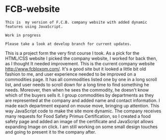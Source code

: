 # FCB-website
~~~~~~~~~~~~~~~~~~~~~~~~~~~~~~~~~~~~~~~~~~~~~~~~~~~~~~~~~~~~~~~~~~~~~~~~~~~~~~~~~~~~~~~~~
This is  my version of F.C.B. company website with added dynamic features using JavaScript.
~~~~~~~~~~~~~~~~~~~~~~~~~~~~~~~~~~~~~~~~~~~~~~~~~~~~~~~~~~~~~~~~~~~~~~~~~~~~~~~~~~~~~~~~~
~~~~~~~~~~~~~~~~~~~~~~~~~~~~~~~~~~~~~~~~~~~~~~~~~~~~~~~~~~~~~~~~~~~~~~~~~~~~~~~~~~~~~~~~~
Work in progress
~~~~~~~~~~~~~~~~~~~~~~~~~~~~~~~~~~~~~~~~~~~~~~~~~~~~~~~~~~~~~~~~~~~~~~~~~~~~~~~~~~~~~~~~~
~~~~~~~~~~~~~~~~~~~~~~~~~~~~~~~~~~~~~~~~~~~~~~~~~~~~~~~~~~~~~~~~~~~~~~~~~~~~~~~~~~~~~~~~~
Please take a look at develop branch for current updates.
~~~~~~~~~~~~~~~~~~~~~~~~~~~~~~~~~~~~~~~~~~~~~~~~~~~~~~~~~~~~~~~~~~~~~~~~~~~~~~~~~~~~~~~~~

This is a project form the very first course I took. As a pick for the HTML/CSS website I picked the company website, I worked for back then, as I thought It needed improvement. This is the current company website http://www.fcbloxom.com/.
It's a good site but it looked a little bit old fashion to me, and user experience needed to be improved on a commodities page. It has all commodities listed one by one in a long scroll list, and user needs to scroll down for a long time to find something he needs. Moreover, then when he sees the commodity, he doesn't know which of the buyers sells it. I group commodities by departments as they are represented at the company and added name and contact information. I made each department expand on mouse move, bringing up attention. This way JavaScript code to make the site more dynamic. 
The company receives many requests for Food Safety Primus Certification, so I created a food safety page and added an image of the certificate and JavaScript allows expanding Image on click. 
I am still working on some small design touches and going to present it to the company after.
